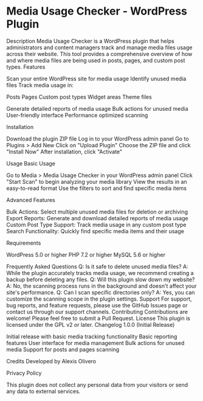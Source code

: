 # Media Usage Checker - WordPress Plugin
Description
Media Usage Checker is a WordPress plugin that helps administrators and content managers track and manage media files usage across their website. This tool provides a comprehensive overview of how and where media files are being used in posts, pages, and custom post types.
Features

Scan your entire WordPress site for media usage
Identify unused media files
Track media usage in:

Posts
Pages
Custom post types
Widget areas
Theme files


Generate detailed reports of media usage
Bulk actions for unused media
User-friendly interface
Performance optimized scanning

Installation

Download the plugin ZIP file
Log in to your WordPress admin panel
Go to Plugins > Add New
Click on "Upload Plugin"
Choose the ZIP file and click "Install Now"
After installation, click "Activate"

Usage
Basic Usage

Go to Media > Media Usage Checker in your WordPress admin panel
Click "Start Scan" to begin analyzing your media library
View the results in an easy-to-read format
Use the filters to sort and find specific media items

Advanced Features

Bulk Actions: Select multiple unused media files for deletion or archiving
Export Reports: Generate and download detailed reports of media usage
Custom Post Type Support: Track media usage in any custom post type
Search Functionality: Quickly find specific media items and their usage

Requirements

WordPress 5.0 or higher
PHP 7.2 or higher
MySQL 5.6 or higher

Frequently Asked Questions
Q: Is it safe to delete unused media files?
A: While the plugin accurately tracks media usage, we recommend creating a backup before deleting any files.
Q: Will this plugin slow down my website?
A: No, the scanning process runs in the background and doesn't affect your site's performance.
Q: Can I scan specific directories only?
A: Yes, you can customize the scanning scope in the plugin settings.
Support
For support, bug reports, and feature requests, please use the GitHub Issues page or contact us through our support channels.
Contributing
Contributions are welcome! Please feel free to submit a Pull Request.
License
This plugin is licensed under the GPL v2 or later.
Changelog
1.0.0 (Initial Release)

Initial release with basic media tracking functionality
Basic reporting features
User interface for media management
Bulk actions for unused media
Support for posts and pages scanning

Credits
Developed by Alexis Olivero

Privacy Policy

This plugin does not collect any personal data from your visitors or send any data to external services.
